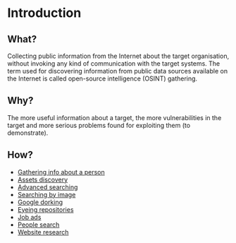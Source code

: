 # Introduction

## What?

Collecting public information from the Internet about the target organisation, without invoking any kind of 
communication with the target systems. The term used for discovering information from public data sources available 
on the Internet is called open-source intelligence (OSINT) gathering.

## Why?

The more useful information about a target, the more vulnerabilities in the target and more serious problems 
found for exploiting them (to demonstrate).

## How?

* [Gathering info about a person](person.md)
* [Assets discovery](assets.md)
* [Advanced searching](searching.md)
* [Searching by image](images.md)
* [Google dorking](google-dorking.md)
* [Eyeing repositories](repositories.md)
* [Job ads](job-ads.md)
* [People search](people.md)
* [Website research](website.md)

